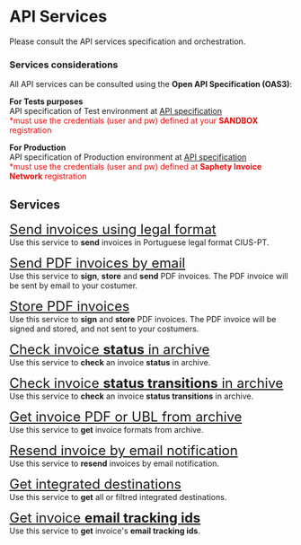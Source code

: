 # API Services
Please consult the API services specification and orchestration.

### Services considerations
All API services can be consulted using the **Open API Specification (OAS3)**:

**For Tests purposes**<br>
API specification of Test environment at [API specification](https://dcn-solution.saphety.com/Dcn.Sandbox.WebApi/api/index.html)<br>
<font color=red>\*must use the credentials (user and pw) defined at your **SANDBOX** registration</font>

**For Production**<br>
API specification of Production environment at [API specification](https://dcn-solution.saphety.com/Dcn.Business.WebApi/api/index.html)<br>
<font color=red>\*must use the credentials (user and pw) defined at **Saphety Invoice Network** registration</font>

## Services
<font size="5">[Send invoices using legal format](../notebooks/country-format-async-request.ipynb)</font><br>
Use this service to **send** invoices in Portuguese legal format CIUS-PT.

<font size="5">[Send PDF invoices by email](../notebooks/pdf-async-request.ipynb)</font><br>
Use this service to **sign**, **store** and **send** PDF invoices.
The PDF invoice will be sent by email to your costumer.

<font size="5">[Store PDF invoices](../notebooks/pdf-async-request-store-only.ipynb)</font><br>
Use this service to **sign** and **store** PDF invoices.
The PDF invoice will be signed and stored, and not sent to your costumers.

<font size="5">[Check invoice **status** in archive](../notebooks/get-document.ipynb)</font><br>
Use this service to **check** an invoice **status** in archive.

<font size="5">[Check invoice **status transitions** in archive ](../notebooks/get-document-status-transitions.ipynb)</font><br>
Use this service to **check** an invoice **status transitions** in archive.

<font size="5">[Get invoice PDF or UBL from archive](../notebooks/get-document-formats.ipynb)</font><br>
Use this service to **get** invoice formats from archive.

<font size="5">[Resend invoice by email notification](../notebooks/sent-notifications.ipynb)</font><br>
Use this service to **resend** invoices by email notification.

<font size="5">[Get integrated destinations](../notebooks/get-destinations.ipynb)</font><br>
Use this service to **get** all or filtred integrated destinations.

<font size="5">[Get invoice **email tracking ids**](../notebooks/get-destinations.ipynb)</font><br>
Use this service to **get** invoice's **email tracking ids**.